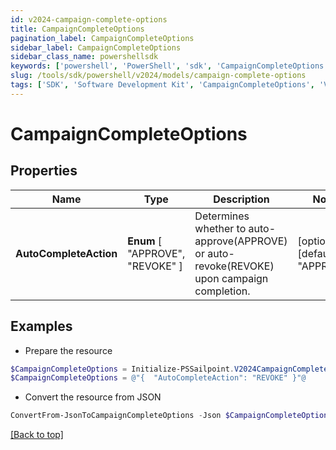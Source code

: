 ```yaml
---
id: v2024-campaign-complete-options
title: CampaignCompleteOptions
pagination_label: CampaignCompleteOptions
sidebar_label: CampaignCompleteOptions
sidebar_class_name: powershellsdk
keywords: ['powershell', 'PowerShell', 'sdk', 'CampaignCompleteOptions', 'V2024CampaignCompleteOptions'] 
slug: /tools/sdk/powershell/v2024/models/campaign-complete-options
tags: ['SDK', 'Software Development Kit', 'CampaignCompleteOptions', 'V2024CampaignCompleteOptions']
---
```



# CampaignCompleteOptions

## Properties

Name | Type | Description | Notes
------------ | ------------- | ------------- | -------------
**AutoCompleteAction** |  **Enum** [  "APPROVE",    "REVOKE" ] | Determines whether to auto-approve(APPROVE) or auto-revoke(REVOKE) upon campaign completion. | [optional] [default to "APPROVE"]

## Examples

- Prepare the resource
```powershell
$CampaignCompleteOptions = Initialize-PSSailpoint.V2024CampaignCompleteOptions  -AutoCompleteAction REVOKE
$CampaignCompleteOptions = @"{  "AutoCompleteAction": "REVOKE" }"@
```

- Convert the resource from JSON
```powershell
ConvertFrom-JsonToCampaignCompleteOptions -Json $CampaignCompleteOptions
```


[[Back to top]](#) 

